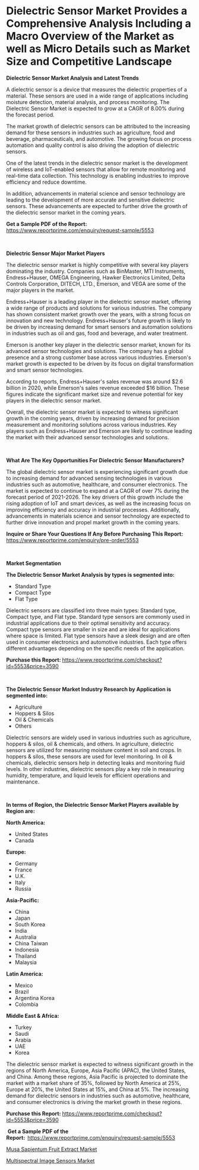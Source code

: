 <p><h1>Dielectric Sensor Market Provides a Comprehensive Analysis Including a Macro Overview of the Market as well as Micro Details such as Market Size and Competitive Landscape</h1></p><p><strong>Dielectric Sensor Market Analysis and Latest Trends</strong></p>
<p><p>A dielectric sensor is a device that measures the dielectric properties of a material. These sensors are used in a wide range of applications including moisture detection, material analysis, and process monitoring. The Dielectric Sensor Market is expected to grow at a CAGR of 8.00% during the forecast period. </p><p>The market growth of dielectric sensors can be attributed to the increasing demand for these sensors in industries such as agriculture, food and beverage, pharmaceuticals, and automotive. The growing focus on process automation and quality control is also driving the adoption of dielectric sensors.</p><p>One of the latest trends in the dielectric sensor market is the development of wireless and IoT-enabled sensors that allow for remote monitoring and real-time data collection. This technology is enabling industries to improve efficiency and reduce downtime.</p><p>In addition, advancements in material science and sensor technology are leading to the development of more accurate and sensitive dielectric sensors. These advancements are expected to further drive the growth of the dielectric sensor market in the coming years.</p></p>
<p><strong>Get a Sample PDF of the Report:&nbsp;</strong> <a href="https://www.reportprime.com/enquiry/request-sample/5553">https://www.reportprime.com/enquiry/request-sample/5553</a></p>
<p>&nbsp;</p>
<p><strong>Dielectric Sensor Major Market Players</strong></p>
<p><p>The dielectric sensor market is highly competitive with several key players dominating the industry. Companies such as BinMaster, MTI Instruments, Endress+Hauser, OMEGA Engineering, Hawker Electronics Limited, Delta Controls Corporation, DITECH, LTD., Emerson, and VEGA are some of the major players in the market.</p><p>Endress+Hauser is a leading player in the dielectric sensor market, offering a wide range of products and solutions for various industries. The company has shown consistent market growth over the years, with a strong focus on innovation and new technology. Endress+Hauser's future growth is likely to be driven by increasing demand for smart sensors and automation solutions in industries such as oil and gas, food and beverage, and water treatment.</p><p>Emerson is another key player in the dielectric sensor market, known for its advanced sensor technologies and solutions. The company has a global presence and a strong customer base across various industries. Emerson's market growth is expected to be driven by its focus on digital transformation and smart sensor technologies.</p><p>According to reports, Endress+Hauser's sales revenue was around $2.6 billion in 2020, while Emerson's sales revenue exceeded $16 billion. These figures indicate the significant market size and revenue potential for key players in the dielectric sensor market.</p><p>Overall, the dielectric sensor market is expected to witness significant growth in the coming years, driven by increasing demand for precision measurement and monitoring solutions across various industries. Key players such as Endress+Hauser and Emerson are likely to continue leading the market with their advanced sensor technologies and solutions.</p></p>
<p>&nbsp;</p>
<p><strong>What Are The Key Opportunities For Dielectric Sensor Manufacturers?</strong></p>
<p><p>The global dielectric sensor market is experiencing significant growth due to increasing demand for advanced sensing technologies in various industries such as automotive, healthcare, and consumer electronics. The market is expected to continue to expand at a CAGR of over 7% during the forecast period of 2021-2026. The key drivers of this growth include the rising adoption of IoT and smart devices, as well as the increasing focus on improving efficiency and accuracy in industrial processes. Additionally, advancements in materials science and sensor technology are expected to further drive innovation and propel market growth in the coming years.</p></p>
<p><strong>Inquire or Share Your Questions If Any Before Purchasing This Report:</strong> <a href="https://www.reportprime.com/enquiry/pre-order/5553">https://www.reportprime.com/enquiry/pre-order/5553</a></p>
<p>&nbsp;</p>
<p><strong>Market Segmentation</strong></p>
<p><strong>The Dielectric Sensor Market Analysis by types is segmented into:</strong></p>
<p><ul><li>Standard Type</li><li>Compact Type</li><li>Flat Type</li></ul></p>
<p><p>Dielectric sensors are classified into three main types: Standard type, Compact type, and Flat type. Standard type sensors are commonly used in industrial applications due to their optimal sensitivity and accuracy. Compact type sensors are smaller in size and are ideal for applications where space is limited. Flat type sensors have a sleek design and are often used in consumer electronics and automotive industries. Each type offers different advantages depending on the specific needs of the application.</p></p>
<p><strong>Purchase this Report:&nbsp;</strong><a href="https://www.reportprime.com/checkout?id=5553&price=3590">https://www.reportprime.com/checkout?id=5553&price=3590</a></p>
<p>&nbsp;</p>
<p><strong>The Dielectric Sensor Market Industry Research by Application is segmented into:</strong></p>
<p><ul><li>Agriculture</li><li>Hoppers & Silos</li><li>Oil & Chemicals</li><li>Others</li></ul></p>
<p><p>Dielectric sensors are widely used in various industries such as agriculture, hoppers & silos, oil & chemicals, and others. In agriculture, dielectric sensors are utilized for measuring moisture content in soil and crops. In hoppers & silos, these sensors are used for level monitoring. In oil & chemicals, dielectric sensors help in detecting leaks and monitoring fluid levels. In other industries, dielectric sensors play a key role in measuring humidity, temperature, and liquid levels for efficient operations and maintenance.</p></p>
<p>&nbsp;</p>
<p><strong>In terms of Region, the Dielectric Sensor Market Players available by Region are:</strong></p>
<p>
    <p> <strong> North America: </strong>
        <ul>
            <li>United States</li>
            <li>Canada</li>
        </ul>
        </p> 
    <p> <strong> Europe: </strong>
        <ul>
            <li>Germany</li>
            <li>France</li>
            <li>U.K.</li>
            <li>Italy</li>
            <li>Russia</li>
        </ul>
        </p> 
    <p> <strong> Asia-Pacific: </strong>
        <ul>
            <li>China</li>
            <li>Japan</li>
            <li>South Korea</li>
            <li>India</li>
            <li>Australia</li>
            <li>China Taiwan</li>
            <li>Indonesia</li>
            <li>Thailand</li>
            <li>Malaysia</li>
        </ul>
        </p> 
    <p> <strong> Latin America: </strong>
        <ul>
            <li>Mexico</li>
            <li>Brazil</li>
            <li>Argentina Korea</li>
            <li>Colombia</li>
        </ul>
        </p> 
    <p> <strong> Middle East & Africa: </strong>
        <ul>
            <li>Turkey</li>
            <li>Saudi</li>
            <li>Arabia</li>
            <li>UAE</li>
            <li>Korea</li>
        </ul>
    </p>
    </p>
<p><p>The dielectric sensor market is expected to witness significant growth in the regions of North America, Europe, Asia Pacific (APAC), the United States, and China. Among these regions, Asia Pacific is projected to dominate the market with a market share of 35%, followed by North America at 25%, Europe at 20%, the United States at 15%, and China at 5%. The increasing demand for dielectric sensors in industries such as automotive, healthcare, and consumer electronics is driving the market growth in these regions.</p></p>
<p><strong>Purchase this Report: </strong><a href="https://www.reportprime.com/checkout?id=5553&price=3590">https://www.reportprime.com/checkout?id=5553&price=3590</a></p>
<p>&nbsp;<strong>Get a Sample PDF of the Report:&nbsp;&nbsp;</strong><a href="https://www.reportprime.com/enquiry/request-sample/5553">https://www.reportprime.com/enquiry/request-sample/5553</a></p>
<p><strong></strong></p>
<p><p><a href="https://meowing-canidae-761.notion.site/Musa-Sapientum-Fruit-Extract-Market-Research-Report-The-Key-To-Successful-Business-Strategy-Forecas-d88bc85d2de74e7fb84456702fbf8836">Musa Sapientum Fruit Extract Market</a></p><p><a href="https://github.com/RoccoManning/Market-Research-Report-List-4/blob/main/multispectral-image-sensors-market.md">Multispectral Image Sensors Market</a></p></p>